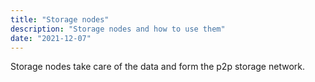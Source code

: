 ```yaml
---
title: "Storage nodes"
description: "Storage nodes and how to use them"
date: "2021-12-07"
---
```


Storage nodes take care of the data and form the p2p storage network.

